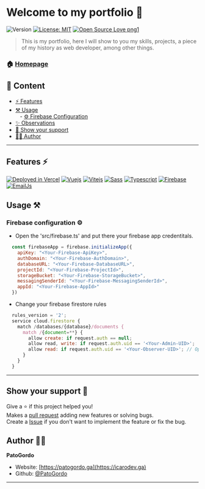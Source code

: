 # Welcome to my portfolio 👋
![Version](https://img.shields.io/badge/Version-1.0-blue.svg?cacheSeconds=2592000)
[![License: MIT](https://img.shields.io/badge/License-MIT-purple.svg)](#)
[![Open Source Love png1](https://badges.frapsoft.com/os/v1/open-source.png?v=103)](https://github.com/ellerbrock/open-source-badges/)

> This is my portfolio, here I will show to you my skills, projects, a piece of my history as web developer, among other things.

### 🏠 [Homepage](https://icarodev.ga)

## :bookmark_tabs: Content

- [:zap: Features](#features-zap)
- [:hammer_and_pick: Usage](#usage-hammer_and_pick) <br>
&nbsp;&nbsp; - [:gear: Firebase Configuration](#firebase-configuration-gear)<br>
- [:sparkles: Observations](#observations-sparkles)
- [:handshake: Show your support](#show-your-support-handshake)
- [:technologist: Author](#author-technologist)

---

## Features :zap:
[![Deployed in Vercel](https://img.shields.io/badge/Vercel-000000?style=for-the-badge&logo=vercel&logoColor=white)](https://icarodev.ga)
[![Vuejs](https://img.shields.io/badge/Vue.js-35495E?style=for-the-badge&logo=Vue.js&logoColor=4FC08D)](https://vuejs.org/)
[![Vitejs](https://img.shields.io/badge/Vite.js-646CFF?style=for-the-badge&logo=Vite&logoColor=white)](https://vitejs.dev/)
[![Sass](https://img.shields.io/badge/Sass-CC6699?style=for-the-badge&logo=sass&logoColor=white)](https://sass-lang.com/)
[![Typescript](https://img.shields.io/badge/TypeScript-007ACC?style=for-the-badge&logo=typescript&logoColor=white)](https://www.typescriptlang.org/)
[![Firebase](https://img.shields.io/badge/firebase-ffca28?style=for-the-badge&logo=firebase&logoColor=white)](https://firebase.google.com/)
[![EmailJs](https://github.com/PatoGordo/PatoGordo/blob/main/Images/EmailJsBadge.svg)](https://www.emailjs.com/)

## Usage :hammer_and_pick:

### Firebase configuration :gear:
- Open the 'src/firebase.ts' and put there your firebase app credentitals.
```js
  const firebaseApp = firebase.initializeApp({
    apiKey: "<Your-Firebase-ApiKey>",
    authDomain: "<Your-Firebase-AuthDomain>",
    databaseURL: "<Your-Firebase-DatabaseURL>",
    projectId: "<Your-Firebase-ProjectId>",
    storageBucket: "<Your-Firebase-StorageBucket>",
    messagingSenderId: "<Your-Firebase-MessagingSenderId>",
    appId: "<Your-Firebase-AppId>"
  })
```
- Change your firebase firestore rules
```js
  rules_version = '2';
  service cloud.firestore {
    match /databases/{database}/documents {
      match /{document=**} {
        allow create: if request.auth == null;
        allow read, write: if request.auth.uid == '<Your-Admin-UID>';
        allow read: if request.auth.uid == '<Your-Observer-UID>'; // Optional
      }
    }
  }
```
***

## Show your support :handshake:

Give a ⭐️ if this project helped you!<br>
Makes a [pull request](https://github.com/PatoGordo/icarodevts.ga/pulls) adding new features or solving bugs. <br>
Create a [Issue](https://github.com/PatoGordo/icarodevts.ga/issues) if you don't want to implement the feature or fix the bug. <br>

## Author :technologist:

**PatoGordo**

* Website: [https://patogordo.ga](https://icarodev.ga) <br>
* Github: [@PatoGordo](https://github.com/PatoGordo) <br>

***
